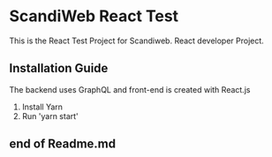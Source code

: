 # ScandiWeb React Test

This is the React Test Project for Scandiweb. React developer Project.

## Installation Guide ##

The backend uses GraphQL and front-end is created with React.js

1. Install Yarn
2. Run 'yarn start'

## end of Readme.md

